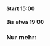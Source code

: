 <h4>Start 15:00<h4>
<h4>Bis etwa 19:00<h4>
<h3>Nur mehr:</h3>
<h4 id="demo" style="text-align:center"></h4>
                                                                                  



